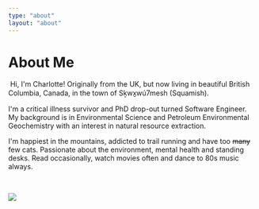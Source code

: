 ```yaml
---
type: "about"
layout: "about"
---
```


# About Me

&nbsp;Hi, I'm Charlotte! Originally from the UK, but now living in beautiful British Columbia, Canada, in the town of Sḵwx̱wú7mesh (Squamish).

I'm a critical illness survivor and PhD drop-out turned Software Engineer. My background is in Environmental Science and Petroleum Environmental Geochemistry with an interest in natural resource extraction.

I'm happiest in the mountains, addicted to trail running and have too ~~many~~ few cats. Passionate about the environment, mental health and standing desks. Read occasionally, watch movies often and dance to 80s music always.

&nbsp;

<img style="max-width: 50%;" src="/signature.png"/>
